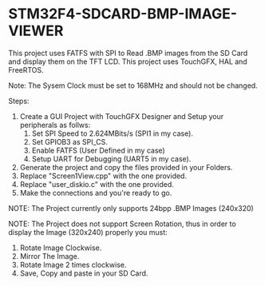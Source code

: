 # STM32F4-SDCARD-BMP-IMAGE-VIEWER

This project uses FATFS with SPI to Read .BMP images from the SD Card and display them on the TFT LCD. This project uses TouchGFX, HAL and FreeRTOS.

Note: The Sysem Clock must be set to 168MHz and should not be changed.

Steps:
1. Create a GUI Project with TouchGFX Designer and Setup your peripherals as follws:
   1. Set SPI Speed to 2.624MBits/s (SPI1 in my case).
   2. Set GPIOB3 as SPI_CS.
   3. Enable FATFS (User Defined in my case)
   4. Setup UART for Debugging (UART5 in my case).
2. Generate the project and copy the files provided in your Folders.
3. Replace "Screen1View.cpp" with the one provided.
4. Replace "user_diskio.c" with the one provided.
5. Make the connections and you're ready to go.

NOTE: The Project currently only supports 24bpp .BMP Images (240x320)

NOTE: The Project does not support Screen Rotation, thus in order to display the Image (320x240) properly you must:
  1. Rotate Image Clockwise.
  2. Mirror The Image.
  3. Rotate Image 2 times clockwise.
  4. Save, Copy and paste in your SD Card.

